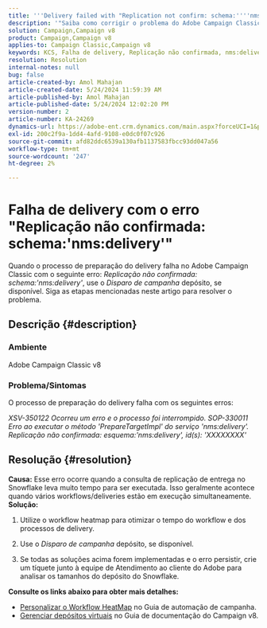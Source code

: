 ```yaml
---
title: '''Delivery failed with "Replication not confirm: schema:''''nms:delivery''" error'''
description: '"Saiba como corrigir o problema do Adobe Campaign Classic em que o delivery falha com o erro "Replicação não confirmada: esquema:"''nms:delivery""."'
solution: Campaign,Campaign v8
product: Campaign,Campaign v8
applies-to: Campaign Classic,Campaign v8
keywords: KCS, Falha de delivery, Replicação não confirmada, nms:delivery error, Erro, Adobe Campaign Classic, ACC v8
resolution: Resolution
internal-notes: null
bug: false
article-created-by: Amol Mahajan
article-created-date: 5/24/2024 11:59:39 AM
article-published-by: Amol Mahajan
article-published-date: 5/24/2024 12:02:20 PM
version-number: 2
article-number: KA-24269
dynamics-url: https://adobe-ent.crm.dynamics.com/main.aspx?forceUCI=1&pagetype=entityrecord&etn=knowledgearticle&id=e13b4a17-c519-ef11-9f89-000d3a37816b
exl-id: 200c2f9a-1dd4-4afd-9108-e0dc0f07c926
source-git-commit: afd82ddc6539a130afb1137583fbcc93dd047a56
workflow-type: tm+mt
source-wordcount: '247'
ht-degree: 2%

---
```


# Falha de delivery com o erro &quot;Replicação não confirmada: schema:&#39;nms:delivery&#39;&quot;


Quando o processo de preparação do delivery falha no Adobe Campaign Classic com o seguinte erro: *Replicação não confirmada: schema:&#39;nms:delivery&#39;*, use o *Disparo de campanha* depósito, se disponível. Siga as etapas mencionadas neste artigo para resolver o problema.

## Descrição {#description}


### <b>Ambiente</b>

Adobe Campaign Classic v8



### <b>Problema/Sintomas</b>

O processo de preparação do delivery falha com os seguintes erros:

*XSV-350122 Ocorreu um erro e o processo foi interrompido.*
*SOP-330011 Erro ao executar o método &#39;PrepareTargetImpl&#39; do serviço &#39;nms:delivery&#39;.*
*Replicação não confirmada: esquema:&#39;nms:delivery&#39;, id(s): &#39;XXXXXXXX&#39;*


## Resolução {#resolution}

<b>Causa:</b>
Esse erro ocorre quando a consulta de replicação de entrega no Snowflake leva muito tempo para ser executada. Isso geralmente acontece quando vários workflows/deliveries estão em execução simultaneamente.
<b>Solução:</b>
1. Utilize o workflow heatmap para otimizar o tempo do workflow e dos processos de delivery.


2. Use o *Disparo de campanha* depósito, se disponível.


3. Se todas as soluções acima forem implementadas e o erro persistir, crie um tíquete junto à equipe de Atendimento ao cliente do Adobe para analisar os tamanhos do depósito do Snowflake.


<b>Consulte os links abaixo para obter mais detalhes:</b>

- [Personalizar o Workflow HeatMap](https://experienceleague.adobe.com/en/docs/campaign/automation/workflows/monitoring-workflows/heatmap#using-the-heatmap) no Guia de automação de campanha.
- [Gerenciar depósitos virtuais](https://experienceleague.adobe.com/en/docs/campaign/campaign-v8/data/workflows#warehouse) no Guia de documentação do Campaign v8.
